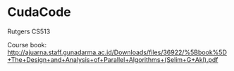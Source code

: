 # CudaCode
Rutgers CS513 

Course book: http://ajuarna.staff.gunadarma.ac.id/Downloads/files/36922/%5Bbook%5D+The+Design+and+Analysis+of+Parallel+Algorithms+(Selim+G+Akl).pdf
